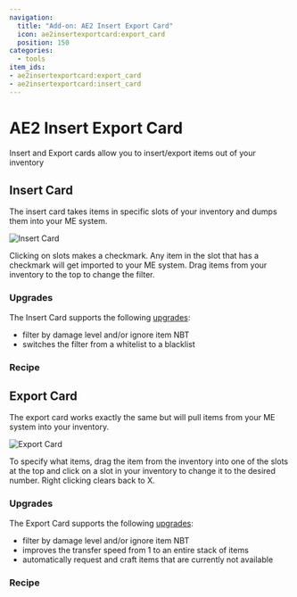 ```yaml
---
navigation:
  title: "Add-on: AE2 Insert Export Card"
  icon: ae2insertexportcard:export_card
  position: 150
categories:
  - tools
item_ids:
- ae2insertexportcard:export_card
- ae2insertexportcard:insert_card
---
```


# AE2 Insert Export Card

<Row>
  <ItemImage id="ae2insertexportcard:export_card" scale="2" />

  <ItemImage id="ae2insertexportcard:insert_card" scale="2" />
</Row>

Insert and Export cards allow you to insert/export items out of your inventory

## Insert Card

<ItemImage id="ae2insertexportcard:insert_card" scale="2" />

The insert card takes items in specific slots of your inventory and dumps them into your ME system.

![Insert Card](diagrams/insert_card.png)

Clicking on slots makes a checkmark. Any item in the slot that has a checkmark will get imported to your ME system. Drag items from your inventory to the top to change the filter.

### Upgrades

The Insert Card supports the following [upgrades](items-blocks-machines/upgrade_cards.md):

*   <ItemLink id="fuzzy_card" /> filter by damage level and/or ignore item NBT
*   <ItemLink id="inverter_card" /> switches the filter from a whitelist to a blacklist

### Recipe

<RecipeFor id="ae2insertexportcard:insert_card" />

## Export Card

<ItemImage id="ae2insertexportcard:export_card" scale="2" />

The export card works exactly the same but will pull items from your ME system into your inventory.

![Export Card](diagrams/export_card.png)

To specify what items, drag the item from the inventory into one of the slots at the top and click on a slot in your inventory to change it to the desired number. Right clicking clears back to X.

### Upgrades

The Export Card supports the following [upgrades](items-blocks-machines/upgrade_cards.md):

*   <ItemLink id="fuzzy_card" /> filter by damage level and/or ignore item NBT
*   <ItemLink id="speed_card" /> improves the transfer speed from 1 to an entire stack of items
*   <ItemLink id="crafting_card" /> automatically request and craft items that are currently not available

### Recipe

<RecipeFor id="ae2insertexportcard:export_card" />